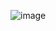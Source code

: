 ![image](https://github.com/Rahul-chaurasiya/Leetcode-Practice-Problem/assets/77222540/5d755307-d719-4e67-840e-04b740f3edd0)
